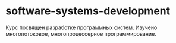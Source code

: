 # software-systems-development
Курс посвящен разработке программных систем.
Изучено многопотоковое, многопроцессерное программирование.
